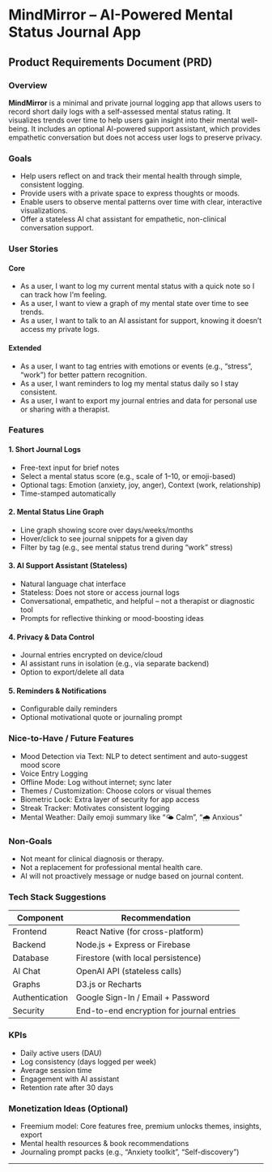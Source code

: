 # MindMirror – AI-Powered Mental Status Journal App

## Product Requirements Document (PRD)

### Overview
**MindMirror** is a minimal and private journal logging app that allows users to record short daily logs with a self-assessed mental status rating. It visualizes trends over time to help users gain insight into their mental well-being. It includes an optional AI-powered support assistant, which provides empathetic conversation but does not access user logs to preserve privacy.

### Goals
- Help users reflect on and track their mental health through simple, consistent logging.
- Provide users with a private space to express thoughts or moods.
- Enable users to observe mental patterns over time with clear, interactive visualizations.
- Offer a stateless AI chat assistant for empathetic, non-clinical conversation support.

### User Stories
#### Core
- As a user, I want to log my current mental status with a quick note so I can track how I'm feeling.
- As a user, I want to view a graph of my mental state over time to see trends.
- As a user, I want to talk to an AI assistant for support, knowing it doesn’t access my private logs.

#### Extended
- As a user, I want to tag entries with emotions or events (e.g., “stress”, “work”) for better pattern recognition.
- As a user, I want reminders to log my mental status daily so I stay consistent.
- As a user, I want to export my journal entries and data for personal use or sharing with a therapist.

### Features
#### 1. Short Journal Logs
- Free-text input for brief notes
- Select a mental status score (e.g., scale of 1–10, or emoji-based)
- Optional tags: Emotion (anxiety, joy, anger), Context (work, relationship)
- Time-stamped automatically

#### 2. Mental Status Line Graph
- Line graph showing score over days/weeks/months
- Hover/click to see journal snippets for a given day
- Filter by tag (e.g., see mental status trend during “work” stress)

#### 3. AI Support Assistant (Stateless)
- Natural language chat interface
- Stateless: Does not store or access journal logs
- Conversational, empathetic, and helpful – not a therapist or diagnostic tool
- Prompts for reflective thinking or mood-boosting ideas

#### 4. Privacy & Data Control
- Journal entries encrypted on device/cloud
- AI assistant runs in isolation (e.g., via separate backend)
- Option to export/delete all data

#### 5. Reminders & Notifications
- Configurable daily reminders
- Optional motivational quote or journaling prompt

### Nice-to-Have / Future Features
- Mood Detection via Text: NLP to detect sentiment and auto-suggest mood score
- Voice Entry Logging
- Offline Mode: Log without internet; sync later
- Themes / Customization: Choose colors or visual themes
- Biometric Lock: Extra layer of security for app access
- Streak Tracker: Motivates consistent logging
- Mental Weather: Daily emoji summary like “🌤️ Calm”, “🌧️ Anxious”

### Non-Goals
- Not meant for clinical diagnosis or therapy.
- Not a replacement for professional mental health care.
- AI will not proactively message or nudge based on journal content.

### Tech Stack Suggestions
| Component     | Recommendation                        |
|--------------|----------------------------------------|
| Frontend     | React Native (for cross-platform)      |
| Backend      | Node.js + Express or Firebase          |
| Database     | Firestore (with local persistence)     |
| AI Chat      | OpenAI API (stateless calls)           |
| Graphs       | D3.js or Recharts                      |
| Authentication | Google Sign-In / Email + Password    |
| Security     | End-to-end encryption for journal entries |

### KPIs
- Daily active users (DAU)
- Log consistency (days logged per week)
- Average session time
- Engagement with AI assistant
- Retention rate after 30 days

### Monetization Ideas (Optional)
- Freemium model: Core features free, premium unlocks themes, insights, export
- Mental health resources & book recommendations
- Journaling prompt packs (e.g., “Anxiety toolkit”, “Self-discovery”)

---

